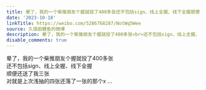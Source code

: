 ```yaml
---
title: 晕了，我的一个柴推朋友个握就投了400多张还不包括sign、线上全握、线下全握顺便还送了我三张对就是上次浅抽的四张还落了一张的那个x
date: '2023-10-18'
linkTitle: https://weibo.com/5286768287/NotWq5Wee
source: 久保田鲤鱼的微博
description: 晕了，我的一个柴推朋友个握就投了400多张<br>还不包括sign、线上全握、线下全握<br>顺便还送了我三张<br>对就是上次浅抽的四张还落了一张的那个x  ...
disable_comments: true
---
```

晕了，我的一个柴推朋友个握就投了400多张<br>还不包括sign、线上全握、线下全握<br>顺便还送了我三张<br>对就是上次浅抽的四张还落了一张的那个x  ...